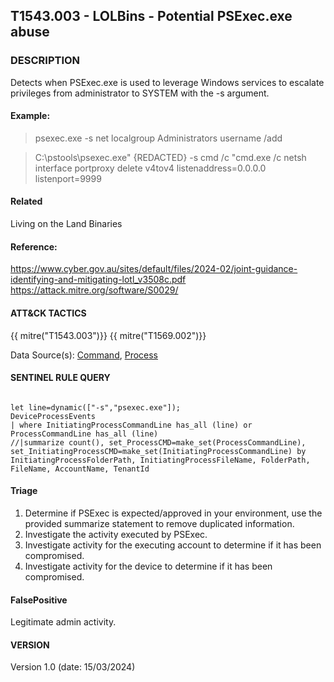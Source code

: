 ## T1543.003 - LOLBins - Potential PSExec.exe abuse
  
###  DESCRIPTION

Detects when PSExec.exe is used to leverage Windows services to escalate privileges from administrator to SYSTEM with the -s argument.

#### Example:

> psexec.exe -s net localgroup Administrators username /add

> C:\pstools\psexec.exe" {REDACTED} -s cmd /c "cmd.exe /c netsh 
interface portproxy delete v4tov4 listenaddress=0.0.0.0 
listenport=9999

#### Related

Living on the Land Binaries

#### Reference:

https://www.cyber.gov.au/sites/default/files/2024-02/joint-guidance-identifying-and-mitigating-lotl_v3508c.pdf
https://attack.mitre.org/software/S0029/

####  ATT&CK TACTICS

{{ mitre("T1543.003")}}
{{ mitre("T1569.002")}}

Data Source(s): [Command](https://attack.mitre.org/datasources/DS0017), [Process](https://attack.mitre.org/datasources/DS0009/)

#### SENTINEL RULE QUERY

~~~

let line=dynamic(["-s","psexec.exe"]);
DeviceProcessEvents
| where InitiatingProcessCommandLine has_all (line) or ProcessCommandLine has_all (line)
//|summarize count(), set_ProcessCMD=make_set(ProcessCommandLine), set_InitiatingProcessCMD=make_set(InitiatingProcessCommandLine) by InitiatingProcessFolderPath, InitiatingProcessFileName, FolderPath, FileName, AccountName, TenantId 

~~~

#### Triage

1. Determine if PSExec is expected/approved in your environment, use the provided summarize statement to remove duplicated information.
2. Investigate the activity executed by PSExec.
3. Investigate activity for the executing account to determine if it has been compromised.
4. Investigate activity for the device to determine if it has been compromised.

#### FalsePositive

Legitimate admin activity. 

#### VERSION

Version 1.0 (date: 15/03/2024)
